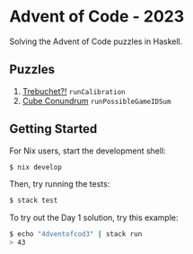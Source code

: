 # Advent of Code - 2023
Solving the Advent of Code puzzles in Haskell.

## Puzzles

1. [Trebuchet?!](src/Day1/Calibration.hs) `runCalibration`
2. [Cube Conundrum](src/Day2/Cubes.hs) `runPossibleGameIDSum`

## Getting Started

For Nix users, start the development shell:
```sh
$ nix develop
```

Then, try running the tests:
```sh
$ stack test
```

To try out the Day 1 solution, try this example:
```sh
$ echo "4dventofcod3" | stack run
> 43
```

